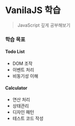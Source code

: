 # VanilaJS 학습 
> JavaScript 깊게 공부해보기
### 학습 목표
#### Todo List
- DOM 조작
- 이벤트 처리
- 비동기성 이해

#### Calculator
- 연산 처리
- 상태관리
- 디자인 패턴
- 테스트 코드 작성